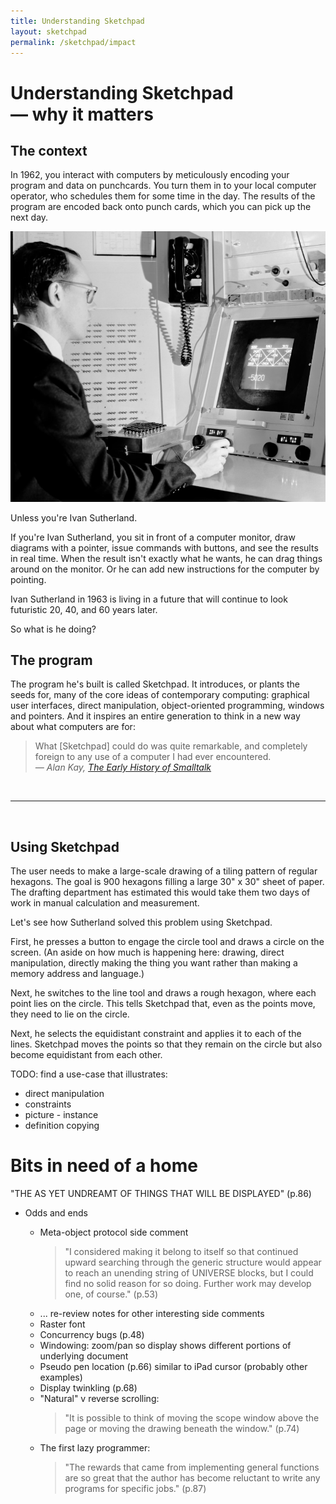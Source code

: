 ```yaml
---
title: Understanding Sketchpad
layout: sketchpad
permalink: /sketchpad/impact
---
```


# Understanding Sketchpad<br><span>&mdash; why it matters</span>

## The context

In 1962, you interact with computers by meticulously encoding your program and data on punchcards. You turn them in to your local computer operator, who schedules them for some time in the day. The results of the program are encoded back onto punch cards, which you can pick up the next day.

<aside>
<img alt="1962-08-12, Ivan Sutherland using Sketchpad graphics program at the TX-2 Computer" src="/img/sketchpad/sutherland-using-sketchpad.jpg" />
</aside>

Unless you're Ivan Sutherland.

If you're Ivan Sutherland, you sit in front of a computer monitor, draw diagrams with a pointer, issue commands with buttons, and see the results in real time. When the result isn't exactly what he wants, he can drag things around on the monitor. Or he can add new instructions for the computer by pointing.

Ivan Sutherland in 1963 is living in a future that will continue to look futuristic 20, 40, and 60 years later.

So what is he doing?

## The program

The program he's built is called Sketchpad. It introduces, or plants the seeds for, many of the core ideas of contemporary computing: graphical user interfaces, direct manipulation, object-oriented programming, windows and pointers. And it inspires an entire generation to think in a new way about what computers are for:

<blockquote>What [Sketchpad] could do was quite remarkable, and completely foreign to any use of a computer I had ever encountered.<br><cite>&mdash; Alan Kay, <a href="https://worrydream.com/EarlyHistoryOfSmalltalk/">The Early History of Smalltalk</a></cite></blockquote>

<br>
<hr>
<br>

## Using Sketchpad

The user needs to make a large-scale drawing of a tiling pattern of regular hexagons. The goal is 900 hexagons filling a large 30" x 30" sheet of paper. The drafting department has estimated this would take them two days of work in manual calculation and measurement.

Let's see how Sutherland solved this problem using Sketchpad.

First, he presses a button to engage the circle tool and draws a circle on the screen. (An aside on how much is happening here: drawing, direct manipulation, directly making the thing you want rather than making a memory address and language.)

Next, he switches to the line tool and draws a rough hexagon, where each point lies on the circle. This tells Sketchpad that, even as the points move, they need to lie on the circle.

Next, he selects the equidistant constraint and applies it to each of the lines. Sketchpad moves the points so that they remain on the circle but also become equidistant from each other.

TODO: find a use-case that illustrates:

- direct manipulation
- constraints
- picture - instance
- definition copying

# Bits in need of a home

"THE AS YET UNDREAMT OF THINGS THAT WILL BE DISPLAYED" (p.86)

- Odds and ends

  - Meta-object protocol side comment
    > "I considered making it belong to itself so that continued upward searching through the generic structure would appear to reach an unending string of UNIVERSE blocks, but I could find no solid reason for so doing. Further work may develop one, of course." (p.53)
  - ... re-review notes for other interesting side comments
  - Raster font
  - Concurrency bugs (p.48)
  - Windowing: zoom/pan so display shows different portions of underlying document
  - Pseudo pen location (p.66) similar to iPad cursor (probably other examples)
  - Display twinkling (p.68)
  - "Natural" v reverse scrolling:
    > "It is possible to think of moving the scope window above the page or moving the drawing beneath the window." (p.74)
  - The first lazy programmer:
    > "The rewards that came from implementing general functions are so great that the author has become reluctant to write any programs for specific jobs." (p.87)
